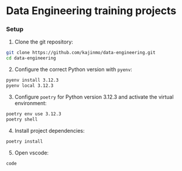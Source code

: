 # Data Engineering training projects

### Setup

1. Clone the git repository:
```bash
git clone https://github.com/kajinmo/data-engineering.git
cd data-engineering
```

2. Configure the correct Python version with `pyenv`:
```bash
pyenv install 3.12.3
pyenv local 3.12.3
```

3. Configure `poetry` for Python version 3.12.3 and activate the virtual environment:
```bash
poetry env use 3.12.3
poetry shell
```

4. Install project dependencies:
```bash
poetry install
```

5. Open vscode:
```
code
```
